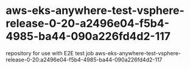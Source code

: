 # aws-eks-anywhere-test-vsphere-release-0-20-a2496e04-f5b4-4985-ba44-090a226fd4d2-117
repository for use with E2E test job aws-eks-anywhere-test-vsphere-release-0-20:a2496e04-f5b4-4985-ba44-090a226fd4d2-117
